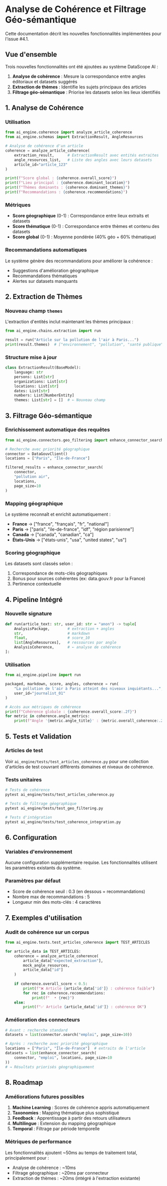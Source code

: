 # Analyse de Cohérence et Filtrage Géo-sémantique

Cette documentation décrit les nouvelles fonctionnalités implémentées pour l'issue #4.1.

## Vue d'ensemble

Trois nouvelles fonctionnalités ont été ajoutées au système DataScope AI :

1. **Analyse de cohérence** : Mesure la correspondance entre angles éditoriaux et datasets suggérés
2. **Extraction de thèmes** : Identifie les sujets principaux des articles
3. **Filtrage géo-sémantique** : Priorise les datasets selon les lieux identifiés

## 1. Analyse de Cohérence

### Utilisation

```python
from ai_engine.coherence import analyze_article_coherence
from ai_engine.schemas import ExtractionResult, AngleResources

# Analyse de cohérence d'un article
coherence = analyze_article_coherence(
    extraction_result,      # ExtractionResult avec entités extraites
    angle_resources_list,   # Liste des angles avec leurs datasets
    article_id="article_123"
)

print(f"Score global : {coherence.overall_score}")
print(f"Lieu principal : {coherence.dominant_location}")
print(f"Thèmes dominants : {coherence.dominant_themes}")
print(f"Recommandations : {coherence.recommendations}")
```

### Métriques

- **Score géographique** (0-1) : Correspondance entre lieux extraits et datasets
- **Score thématique** (0-1) : Correspondance entre thèmes et contenu des datasets  
- **Score global** (0-1) : Moyenne pondérée (40% géo + 60% thématique)

### Recommandations automatiques

Le système génère des recommandations pour améliorer la cohérence :
- Suggestions d'amélioration géographique
- Recommandations thématiques
- Alertes sur datasets manquants

## 2. Extraction de Thèmes

### Nouveau champ `themes`

L'extraction d'entités inclut maintenant les thèmes principaux :

```python
from ai_engine.chains.extraction import run

result = run("Article sur la pollution de l'air à Paris...")
print(result.themes)  # ["environnement", "pollution", "santé publique"]
```

### Structure mise à jour

```python
class ExtractionResult(BaseModel):
    language: str
    persons: List[str]
    organizations: List[str]
    locations: List[str]
    dates: List[str]
    numbers: List[NumberEntity]
    themes: List[str] = []  # ← Nouveau champ
```

## 3. Filtrage Géo-sémantique

### Enrichissement automatique des requêtes

```python
from ai_engine.connectors.geo_filtering import enhance_connector_search

# Recherche avec priorité géographique
connector = DataGouvClient()
locations = ["Paris", "Île-de-France"]

filtered_results = enhance_connector_search(
    connector, 
    "pollution air", 
    locations, 
    page_size=10
)
```

### Mapping géographique

Le système reconnaît et enrichit automatiquement :

- **France** → ["france", "français", "fr", "national"]  
- **Paris** → ["paris", "ile-de-france", "idf", "région parisienne"]
- **Canada** → ["canada", "canadian", "ca"]
- **États-Unis** → ["états-unis", "usa", "united states", "us"]

### Scoring géographique

Les datasets sont classés selon :
1. Correspondance de mots-clés géographiques
2. Bonus pour sources cohérentes (ex: data.gouv.fr pour la France)
3. Pertinence contextuelle

## 4. Pipeline Intégré

### Nouvelle signature

```python
def run(article_text: str, user_id: str = "anon") -> tuple[
    AnalysisPackage,        # extraction + angles
    str,                    # markdown
    float,                  # score_10
    list[AngleResources],   # ressources par angle
    AnalysisCoherence,      # ← analyse de cohérence
]:
```

### Utilisation

```python
from ai_engine.pipeline import run

packaged, markdown, score, angles, coherence = run(
    "La pollution de l'air à Paris atteint des niveaux inquiétants...",
    user_id="journalist_01"
)

# Accès aux métriques de cohérence
print(f"Cohérence globale : {coherence.overall_score:.2f}")
for metric in coherence.angle_metrics:
    print(f"Angle '{metric.angle_title}' : {metric.overall_coherence:.2f}")
```

## 5. Tests et Validation

### Articles de test

Voir `ai_engine/tests/test_articles_coherence.py` pour une collection d'articles de test couvrant différents domaines et niveaux de cohérence.

### Tests unitaires

```bash
# Tests de cohérence
pytest ai_engine/tests/test_articles_coherence.py

# Tests de filtrage géographique  
pytest ai_engine/tests/test_geo_filtering.py

# Tests d'intégration
pytest ai_engine/tests/test_coherence_integration.py
```

## 6. Configuration

### Variables d'environnement

Aucune configuration supplémentaire requise. Les fonctionnalités utilisent les paramètres existants du système.

### Paramètres par défaut

- Score de cohérence seuil : 0.3 (en dessous = recommandations)
- Nombre max de recommandations : 5
- Longueur min des mots-clés : 4 caractères

## 7. Exemples d'utilisation

### Audit de cohérence sur un corpus

```python
from ai_engine.tests.test_articles_coherence import TEST_ARTICLES

for article_data in TEST_ARTICLES:
    coherence = analyze_article_coherence(
        article_data["expected_extraction"],
        mock_angle_resources,
        article_data["id"]
    )
    
    if coherence.overall_score < 0.5:
        print(f"❌ Article {article_data['id']} : cohérence faible")
        for rec in coherence.recommendations:
            print(f"  • {rec}")
    else:
        print(f"✅ Article {article_data['id']} : cohérence OK")
```

### Amélioration des connecteurs

```python
# Avant : recherche standard
datasets = list(connector.search("emploi", page_size=10))

# Après : recherche avec priorité géographique
locations = ["Paris", "Île-de-France"]  # extraits de l'article
datasets = list(enhance_connector_search(
    connector, "emploi", locations, page_size=10
))
# → Résultats priorisés géographiquement
```

## 8. Roadmap

### Améliorations futures possibles

1. **Machine Learning** : Scores de cohérence appris automatiquement
2. **Taxonomies** : Mapping thématique plus sophistiqué  
3. **Feedback** : Apprentissage à partir des retours utilisateurs
4. **Multilingue** : Extension du mapping géographique
5. **Temporal** : Filtrage par période temporelle

### Métriques de performance

Les fonctionnalités ajoutent ~50ms au temps de traitement total, principalement pour :
- Analyse de cohérence : ~10ms
- Filtrage géographique : ~20ms par connecteur
- Extraction de thèmes : ~20ms (intégré à l'extraction existante)